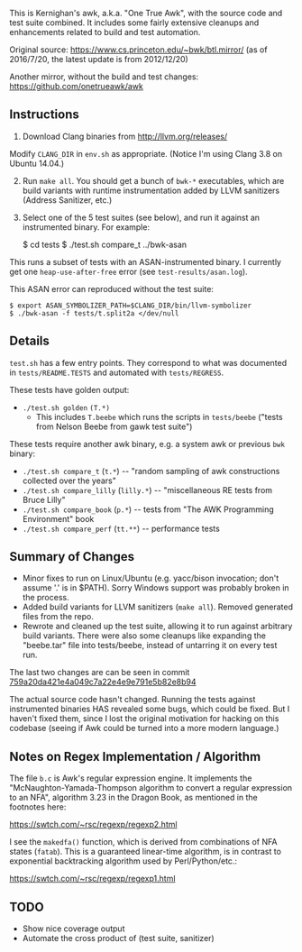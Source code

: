 This is Kernighan's awk, a.k.a. "One True Awk", with the source code and test
suite combined.  It includes some fairly extensive cleanups and enhancements
related to build and test automation.

Original source: https://www.cs.princeton.edu/~bwk/btl.mirror/ (as of
2016/7/20, the latest update is from 2012/12/20)

Another mirror, without the build and test changes:
https://github.com/onetrueawk/awk

Instructions
------------

1) Download Clang binaries from http://llvm.org/releases/

Modify `CLANG_DIR` in `env.sh` as appropriate.  (Notice I'm using Clang 3.8 on
Ubuntu 14.04.)

2) Run `make all`.  You should get a bunch of `bwk-*` executables, which are
build variants with runtime instrumentation added by LLVM sanitizers (Address
Sanitizer, etc.)

3) Select one of the 5 test suites (see below), and run it against an
instrumented binary.  For example:

    $ cd tests
    $ ./test.sh compare_t ../bwk-asan

This runs a subset of tests with an ASAN-instrumented binary.  I currently get
one `heap-use-after-free` error (see `test-results/asan.log`).

This ASAN error can reproduced without the test suite:

    $ export ASAN_SYMBOLIZER_PATH=$CLANG_DIR/bin/llvm-symbolizer 
    $ ./bwk-asan -f tests/t.split2a </dev/null

Details
-------

`test.sh` has a few entry points.  They correspond to what was documented in
`tests/README.TESTS` and automated with `tests/REGRESS`.

These tests have golden output:

- `./test.sh golden` `(T.*)`
  - This includes `T.beebe` which runs the scripts in `tests/beebe` ("tests from
    Nelson Beebe from gawk test suite")

These tests require another awk binary, e.g. a system awk or previous `bwk`
binary:

- `./test.sh compare_t` (`t.*`) -- "random sampling of awk constructions
  collected over the years"
- `./test.sh compare_lilly` (`lilly.*`) -- "miscellaneous RE tests from Bruce
  Lilly"
- `./test.sh compare_book` (`p.*`) -- tests from "The AWK Programming
  Environment" book
- `./test.sh compare_perf` (`tt.**`) -- performance tests

Summary of Changes
------------------

- Minor fixes to run on Linux/Ubuntu (e.g. yacc/bison invocation; don't assume '.' is in $PATH).
  Sorry Windows support was probably broken in the process.
- Added build variants for LLVM sanitizers (`make all`).  Removed generated files from the repo.
- Rewrote and cleaned up the test suite, allowing it to run against arbitrary
  build variants.  There were also some cleanups like expanding the "beebe.tar"
  file into tests/beebe, instead of untarring it on every test run.

The last two changes are can be seen in commit
[759a20da421e4a049c7a22e4e9e791e5b82e8b94](https://github.com/andychu/bwk/commit/759a20da421e4a049c7a22e4e9e791e5b82e8b94)

The actual source code hasn't changed.  Running the tests against instrumented
binaries HAS revealed some bugs, which could be fixed.  But I haven't fixed
them, since I lost the original motivation for hacking on this codebase (seeing
if Awk could be turned into a more modern language.)

Notes on Regex Implementation / Algorithm 
-----------------------------------------

The file `b.c` is Awk's regular expression engine.  It implements the
"McNaughton-Yamada-Thompson algorithm to convert a regular expression to an
NFA", algorithm 3.23 in the Dragon Book, as mentioned in the footnotes here:

https://swtch.com/~rsc/regexp/regexp2.html

I see the `makedfa()` function, which is derived from combinations of NFA
states (`fatab`).  This is a guaranteed linear-time algorithm, is in contrast
to exponential backtracking algorithm used by Perl/Python/etc.:

https://swtch.com/~rsc/regexp/regexp1.html

TODO
----

- Show nice coverage output
- Automate the cross product of (test suite, sanitizer)
